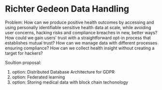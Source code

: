 # Richter Gedeon Data Handling

Problem: How can we produce positive health outcomes by accessing and using personally identifiable sensitive health data at scale, while avoiding user concerns, hacking risks and compliance breaches in new, better ways? How could we gain users’ trust with a straightforward opt-in process that establishes mutual trust? How can we manage data with different processes ensuring compliance? How can we collect health insight without creating a target for hackers?

Soultion proposal:
1. option: Distributed Database Architecture for GDPR
2. option: Federated learning
3. option: Storing medical data with block chain techonology
